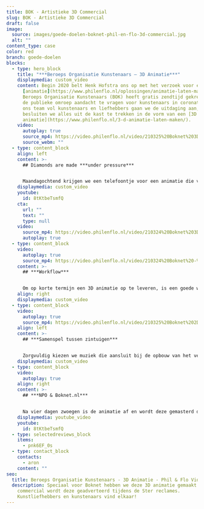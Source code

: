 ```yaml
---
title: BOK - Artistieke 3D Commercial
slug: BOK - Artistieke 3D Commercial
draft: false
image:
  source: images/goede-doelen-boknet-phil-en-flo-3d-commercial.jpg
  alt: ""
content_type: case
color: red
branch: goede-doelen
blocks:
  - type: hero_block
    title: "***Beroeps Organisatie Kunstenaars – 3D Animatie***"
    displaymedia: custom_video
    content: Begin 2020 belt Henk Hofstra ons op met het verzoek voor een
      [animatie](https://www.philenflo.nl/oplossingen/animatie-laten-maken/).
      Beroeps Organisatie Kunstenaars (BOK) heeft gratis zendtijd gekregen om op
      de publieke omroep aandacht te vragen voor kunstenaars in coronatijd. Met
      ons team vol kunstenaars en liefhebbers gaan we de uitdaging aan, en
      besluiten we alles uit de kast te trekken in de vorm van een [3D
      animatie](https://www.philenflo.nl/3-d-animatie-laten-maken/).
    video:
      autoplay: true
      source_mp4: https://video.philenflo.nl/video/210325%20Boknet%203D%20kunst%20-%20Phil%20en%20Flo%20animaties.mp4
      source_webm: ""
  - type: content_block
    align: left
    content: >-
      ## Diamonds are made ***under pressure***


      Maandagochtend krijgen we een telefoontje voor een animatie die vijf dagen later op de NPO gedraaid mag worden. We gaan de uitdaging aan en besluiten ons gehele productieteam in te zetten om de deadline te halen. We hebben als animatieteam ook een eigen subdoel. We willen laten zien hoe [2D](https://www.philenflo.nl/2d-animatie/)- en [3D](https://www.philenflo.nl/3-d-animatie-laten-maken/) animatie elkaar kunnen versterken. Aan de slag!
    displaymedia: custom_video
    youtube:
      id: 8tKtbeTsmfQ
    cta:
      url: ""
      text: ""
      type: null
    video:
      source_mp4: https://video.philenflo.nl/video/210324%20Boknet%203D%20animatie%20-%20Phil%20en%20Flo%20creative%20studio.mp4
      autoplay: true
  - type: content_block
    video:
      autoplay: true
      source_mp4: https://video.philenflo.nl/video/210324%20Boknet%20-%20Phil%20en%20Flo%20creative%20studio.mp4
    content: >-
      ## ***Workflow***


      Om op korte termijn een 3D animatie op te leveren, is een goede workflow van belang. We beginnen met een analogie als thema: een witte, kale ruimte die we vullen met kleurrijke kunst. Vervolgens gaan verschillende animatoren aan de slag met specifieke onderdelen zoals de kamer zelf, maar ook 2D- kunst en schilderijen. Tegelijkertijd wordt het script geschreven in lijn met het gekozen thema. Naarmate de week vordert en de deadline nadert, wordt de eerst zo kale ruimte steeds kleurrijker.
    align: right
    displaymedia: custom_video
  - type: content_block
    video:
      autoplay: true
      source_mp4: https://video.philenflo.nl/video/210325%20Boknet%202D%20kunst%20-%20Phil%20en%20Flo%202D%20animaties.mp4
    align: left
    content: >-
      ## ***Samenspel tussen zintuigen***


      Zorgvuldig kiezen we muziek die aansluit bij de opbouw van het verhaal dat we vertellen. Met soundeffects zoals bijvoorbeeld de voetstappen, brengen we de kamer en de kunst tot leven. We bouwen het beeld op van een kale ruimte naar een ruimte vol kunst, en een explosie aan kleuren.
    displaymedia: custom_video
  - type: content_block
    video:
      autoplay: true
    align: right
    content: >-
      ## ***NPO & Boknet.nl***


      Na vier dagen zwoegen is de animatie af en wordt deze gemasterd door onze audio-expert. Dit zorgt voor een perfecte balans tussen muziek, stem en soundeffects. Na deze finishing touch is de animatie klaar om gedeeld te worden op de Publiek Omroep. Een dag na de première op TV belt Henk ons enthousiast op om de eerste positieve reacties met ons te delen. Wat blijkt? De kunstenaars vinden elkaar!
    displaymedia: youtube_video
    youtube:
      id: 8tKtbeTsmfQ
  - type: selectedreviews_block
    items:
      - pnk6EF_0s
  - type: contact_block
    contacts:
      - aron
    content: ""
seo:
  title: Beroeps Organisatie Kunstenaars - 3D Animatie - Phil & Flo Videomarketing
  description: Speciaal voor Boknet hebben we deze 3D animatie gemaakt. Als
    commercial wordt deze geadverteerd tijdens de Ster reclames.
    Kunstliefhebbers en kunstenaars vind elkaar!
---
```

